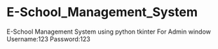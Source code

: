 # E-School_Management_System
E-School Management System using python tkinter
For Admin window
Username:123
Password:123
